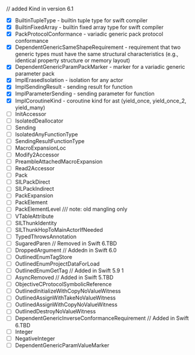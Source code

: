 // added Kind in version 6.1
- [x] BuiltinTupleType - builtin tuple type for swift compiler
- [x] BuiltinFixedArray - builtin fixed array type for swift compiler
- [x] PackProtocolConformance - variadic generic pack protocol conformance
- [x] DependentGenericSameShapeRequirement - requirement that two generic types must have the same structural characteristics (e.g., identical property structure or memory layout)
- [x] DependentGenericParamPackMarker - marker for a variadic generic parameter pack
- [x] ImplErasedIsolation - isolation for any actor
- [x] ImplSendingResult - sending result for function
- [x] ImplParameterSending - sending parameter for function
- [x] ImplCoroutineKind - coroutine kind for ast (yield_once, yield_once_2, yield_many)
- [ ] InitAccessor
- [ ] IsolatedDeallocator
- [ ] Sending
- [ ] IsolatedAnyFunctionType
- [ ] SendingResultFunctionType
- [ ] MacroExpansionLoc
- [ ] Modify2Accessor
- [ ] PreambleAttachedMacroExpansion
- [ ] Read2Accessor
- [ ] Pack
- [ ] SILPackDirect
- [ ] SILPackIndirect
- [ ] PackExpansion
- [ ] PackElement
- [ ] PackElementLevel
/// note: old mangling only
- [ ] VTableAttribute
- [ ] SILThunkIdentity
- [ ] SILThunkHopToMainActorIfNeeded
- [ ] TypedThrowsAnnotation
- [ ] SugaredParen // Removed in Swift 6.TBD
- [ ] DroppedArgument
// Addedn in Swift 6.0
- [ ] OutlinedEnumTagStore
- [ ] OutlinedEnumProjectDataForLoad
- [ ] OutlinedEnumGetTag
// Added in Swift 5.9 1
- [ ] AsyncRemoved
// Added in Swift 5.TBD
- [ ] ObjectiveCProtocolSymbolicReference
- [ ] OutlinedInitializeWithCopyNoValueWitness
- [ ] OutlinedAssignWithTakeNoValueWitness
- [ ] OutlinedAssignWithCopyNoValueWitness
- [ ] OutlinedDestroyNoValueWitness
- [ ] DependentGenericInverseConformanceRequirement
// Added in Swift 6.TBD
- [ ] Integer
- [ ] NegativeInteger
- [ ] DependentGenericParamValueMarker
